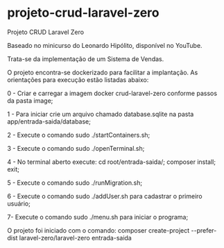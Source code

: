 # projeto-crud-laravel-zero

Projeto CRUD Laravel Zero

Baseado no minicurso do Leonardo Hipólito, disponível no YouTube.

Trata-se da implementação de um Sistema de Vendas.

O projeto encontra-se dockerizado para facilitar a implantação. As orientações para execução estão listadas abaixo:

0 - Criar e carregar a imagem docker crud-laravel-zero conforme passos da pasta image;

1 - Para iniciar crie um arquivo chamado database.sqlite na pasta app/entrada-saida/database;

2 - Execute o comando sudo ./startContainers.sh;

3 - Execute o comando sudo ./openTerminal.sh;

4 - No terminal aberto execute: cd root/entrada-saida/; composer install; exit;

5 - Execute o comando sudo ./runMigration.sh;

6 - Execute o comando sudo ./addUser.sh para cadastrar o primeiro usuário;

7- Execute o comando sudo ./menu.sh para iniciar o programa;

O projeto foi iniciado com o comando: composer create-project --prefer-dist laravel-zero/laravel-zero entrada-saida
